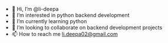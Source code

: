 - 👋 Hi, I’m @li-deepa
- 👀 I’m interested in python backend development
- 🌱 I’m currently learning python
- 💞️ I’m looking to collaborate on backend development projects
- 📫 How to reach me li.deepa02@gmail.com

<!---
li-deepa/li-deepa is a ✨ special ✨ repository because its `README.md` (this file) appears on your GitHub profile.
You can click the Preview link to take a look at your changes.
--->
